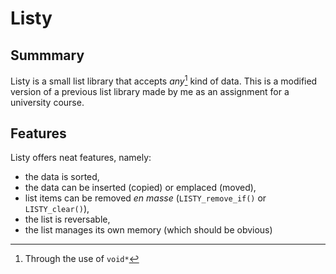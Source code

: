# Listy

## Summmary
Listy is a small list library that accepts *any*[^1] kind of data. This is a 
modified version of a previous list library made by me as an assignment for a 
university course.

## Features
Listy offers neat features, namely:
- the data is sorted,
- the data can be inserted (copied) or emplaced (moved),
- list items can be removed *en masse* (`LISTY_remove_if()` or `LISTY_clear()`),
- the list is reversable,
- the list manages its own memory (which should be obvious)

[^1]: Through the use of `void*`